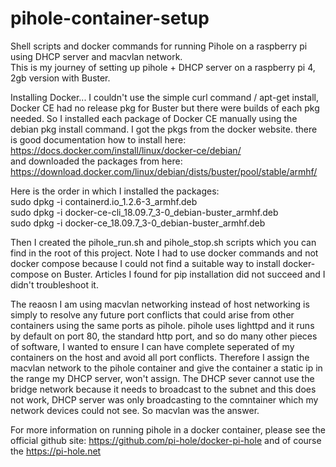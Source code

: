 # pihole-container-setup
Shell scripts and docker commands for running Pihole on a raspberry pi using DHCP server and macvlan network.<br>
This is my journey of setting up pihole + DHCP server on a raspberry pi 4, 2gb version with Buster.<p>

Installing Docker...  I couldn't use the simple curl command / apt-get install, Docker CE had no release pkg for Buster but there were builds of each pkg needed.  So I installed each package of Docker CE manually using the debian pkg install command.  I got the pkgs from the docker website.  there is good documentation how to install here:<br> https://docs.docker.com/install/linux/docker-ce/debian/ <br>and downloaded the packages from here:<br> https://download.docker.com/linux/debian/dists/buster/pool/stable/armhf/

Here is the order in which I installed the packages:<br>
sudo dpkg -i containerd.io_1.2.6-3_armhf.deb <br>
sudo dpkg -i docker-ce-cli_18.09.7_3-0_debian-buster_armhf.deb <br>
sudo dpkg -i docker-ce_18.09.7_3-0_debian-buster_armhf.deb <br>
    
Then I created the pihole_run.sh and pihole_stop.sh scripts which you can find in the root of this project.  Note I had to use docker commands and not docker compose because I could not find a suitable way to install docker-compose on Buster. Articles I found for pip installation did not succeed and I didn't troubleshoot it. 

The reaosn I am using macvlan networking instead of host networking is simply to resolve any future port conflicts that could arise from other containers using the same ports as pihole.  pihole uses lighttpd and it runs by default on port 80, the standard http port, and so do many other pieces of software, I wanted to ensure I can have complete seperated of my containers on the host and avoid all port conflicts.  Therefore I assign the macvlan network to the pihole container and give the container a static ip in the range my DHCP server, won't assign. The DHCP sever cannot use the bridge network because it needs to broadcast to the subnet and this does not work, DHCP server was only broadcasting to the comntainer which my network devices could not see.  So macvlan was the answer. 

For more information on running pihole in a docker container, please see the official github site: https://github.com/pi-hole/docker-pi-hole
and of course the https://pi-hole.net
